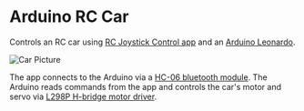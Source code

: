 # Arduino RC Car

Controls an RC car using [RC Joystick Control app](https://play.google.com/store/apps/details?id=com.andico.control.joystick) and an [Arduino Leonardo](https://docs.arduino.cc/hardware/leonardo).

![Car Picture](doc/rc-car.png?raw=true "Modified RC car")

The app connects to the Arduino via a [HC-06 bluetooth module](https://components101.com/wireless/hc-06-bluetooth-module-pinout-datasheet).
The Arduino reads commands from the app and controls the car's motor and servo
via [L298P H-bridge motor driver](https://electropeak.com/learn/interfacing-l298p-h-bridge-motor-driver-shield-with-arduino/).
